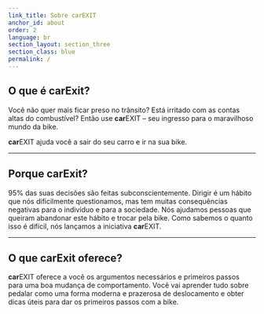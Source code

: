 ```yaml
---
link_title: Sobre carEXIT
anchor_id: about
order: 2
language: br
section_layout: section_three
section_class: blue
permalink: /
---
```


## O que é **car**Exit?
Você não quer mais ficar preso no trânsito?
Está irritado com as contas altas do combustível?
Então use **car**EXIT – seu ingresso para o maravilhoso mundo da bike.

**car**EXIT ajuda você a sair do seu carro e ir na sua bike.

***

## Porque **car**Exit?
95% das suas decisões são feitas subconscientemente. Dirigir é um hábito que nós dificilmente questionamos, mas tem muitas consequências negativas para o indivíduo e para a sociedade. Nós ajudamos pessoas que queiram abandonar este hábito e trocar pela bike. Como sabemos o quanto isso é difícil, nós lançamos a iniciativa **car**EXIT.

***

## O que **car**Exit oferece?
**car**EXIT oferece a você os argumentos necessários e primeiros passos para uma boa mudança de comportamento.
Você vai aprender tudo sobre pedalar como uma forma moderna e prazerosa de deslocamento e obter dicas úteis para dar os primeiros passos com a bike.
